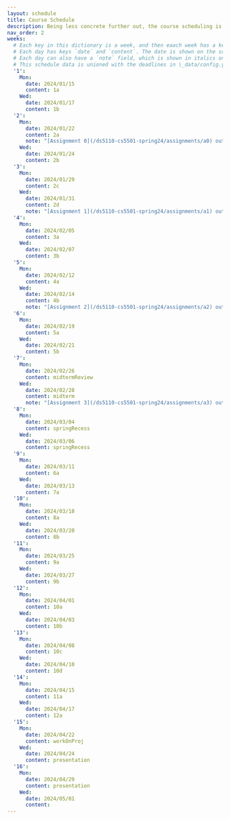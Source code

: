 ```yaml
---
layout: schedule
title: Course Schedule 
description: Being less concrete further out, the course scheduling is tentative and subject to changes.
nav_order: 2
weeks:
  # Each key in this dictionary is a week, and then eaach week has a key in [Mon, Tue, Wed, Thu, Fri].
  # Each day has keys `date` and `content`. The date is shown on the schedule, and `content` is a key into the yml file in \_data/modules.yml. `content` may be an array.
  # Each day can also have a `note` field, which is shown in italics on the calendar.
  # This schedule data is unioned with the deadlines in \_data/config.yml
  '1':
    Mon:
      date: 2024/01/15
      content: 1a
    Wed:
      date: 2024/01/17
      content: 1b
  '2':
    Mon:
      date: 2024/01/22
      content: 2a
      note: "[Assignment 0](/ds5110-cs5501-spring24/assignments/a0) out"
    Wed:
      date: 2024/01/24
      content: 2b
  '3':
    Mon:
      date: 2024/01/29
      content: 2c
    Wed:
      date: 2024/01/31
      content: 2d
      note: "[Assignment 1](/ds5110-cs5501-spring24/assignments/a1) out"
  '4':
    Mon:
      date: 2024/02/05
      content: 3a
    Wed:
      date: 2024/02/07
      content: 3b
  '5':
    Mon:
      date: 2024/02/12
      content: 4a
    Wed:
      date: 2024/02/14
      content: 4b
      note: "[Assignment 2](/ds5110-cs5501-spring24/assignments/a2) out"
  '6':
    Mon:
      date: 2024/02/19
      content: 5a
    Wed:
      date: 2024/02/21
      content: 5b
  '7':
    Mon:
      date: 2024/02/26
      content: midtermReview
    Wed:
      date: 2024/02/28
      content: midterm
      note: "[Assignment 3](/ds5110-cs5501-spring24/assignments/a3) out"
  '8':
    Mon:
      date: 2024/03/04
      content: springRecess
    Wed:
      date: 2024/03/06
      content: springRecess
  '9':
    Mon:
      date: 2024/03/11
      content: 6a
    Wed:
      date: 2024/03/13
      content: 7a
  '10':
    Mon:
      date: 2024/03/18
      content: 8a
    Wed:
      date: 2024/03/20
      content: 8b
  '11':
    Mon:
      date: 2024/03/25
      content: 9a
    Wed:
      date: 2024/03/27
      content: 9b
  '12':
    Mon:
      date: 2024/04/01
      content: 10a
    Wed:
      date: 2024/04/03
      content: 10b
  '13':
    Mon:
      date: 2024/04/08
      content: 10c
    Wed:
      date: 2024/04/10
      content: 10d
  '14':
    Mon:
      date: 2024/04/15
      content: 11a
    Wed:
      date: 2024/04/17
      content: 12a
  '15':
    Mon:
      date: 2024/04/22
      content: workOnProj
    Wed:
      date: 2024/04/24
      content: presentation
  '16':
    Mon:
      date: 2024/04/29
      content: presentation
    Wed:
      date: 2024/05/01
      content: 
---
```

